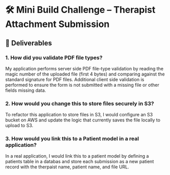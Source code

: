 # 🛠️ Mini Build Challenge – Therapist Attachment Submission

## 📄 Deliverables

### 1. How did you validate PDF file types?

My application performs server side PDF file-type validation by reading the magic number of the uploaded file (first 4 bytes) and comparing against the standard signature for PDF files. Additional client side validation is performed to ensure the form is not submitted with a missing file or other fields missing data.

### 2. How would you change this to store files securely in S3?

To refactor this application to store files in S3, I would configure an S3 bucket on AWS and update the logic that currently saves the file locally to upload to S3.

### 3. How would you link this to a Patient model in a real application?

In a real application, I would link this to a patient model by defining a patients table in a databas and store each submission as a new patient record with the therpaist name, patient name, and file URL.
